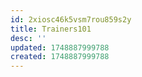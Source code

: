 ```yaml
---
id: 2xiosc46k5vsm7rou859s2y
title: Trainers101
desc: ''
updated: 1748887999788
created: 1748887999788
---
```

